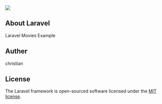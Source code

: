 <img src="/img/themdb.png">

## About Laravel

Laravel Movies Example

## Auther
christian

## License

The Laravel framework is open-sourced software licensed under the [MIT license](https://opensource.org/licenses/MIT).
